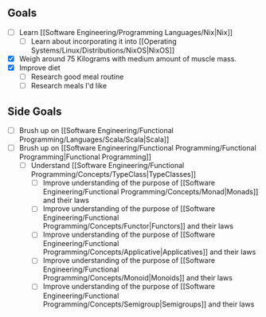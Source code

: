 
## Goals

- [ ] Learn [[Software Engineering/Programming Languages/Nix|Nix]]
	- [ ] Learn about incorporating it into [[Operating Systems/Linux/Distributions/NixOS|NixOS]]
- [x] Weigh around 75 Kilograms with medium amount of muscle mass. 
- [x] Improve diet
	- [ ] Research good meal routine
	- [ ] Research meals I'd like

## Side Goals

- [ ] Brush up on [[Software Engineering/Functional Programming/Languages/Scala/Scala|Scala]]
- [ ] Brush up on [[Software Engineering/Functional Programming/Functional Programming|Functional Programming]]
	- [ ] Understand [[Software Engineering/Functional Programming/Concepts/TypeClass|TypeClasses]]
		- [ ] Improve understanding of the purpose of [[Software Engineering/Functional Programming/Concepts/Monad|Monads]] and their laws
		- [ ] Improve understanding of the purpose of [[Software Engineering/Functional Programming/Concepts/Functor|Functors]] and their laws
		- [ ] Improve understanding of the purpose of [[Software Engineering/Functional Programming/Concepts/Applicative|Applicatives]] and their laws
		- [ ] Improve understanding of the purpose of [[Software Engineering/Functional Programming/Concepts/Monoid|Monoids]] and their laws
		- [ ] Improve understanding of the purpose of [[Software Engineering/Functional Programming/Concepts/Semigroup|Semigroups]] and their laws